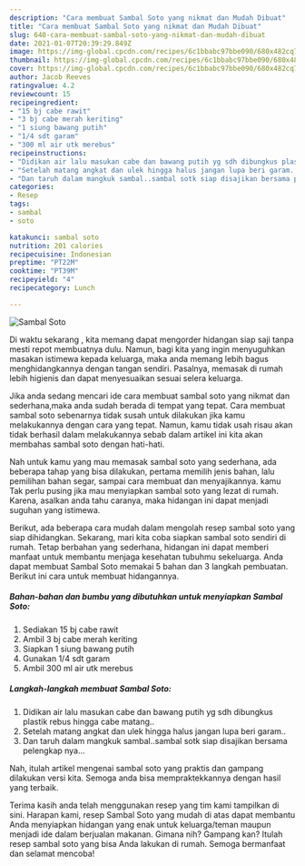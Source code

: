 ```yaml
---
description: "Cara membuat Sambal Soto yang nikmat dan Mudah Dibuat"
title: "Cara membuat Sambal Soto yang nikmat dan Mudah Dibuat"
slug: 640-cara-membuat-sambal-soto-yang-nikmat-dan-mudah-dibuat
date: 2021-01-07T20:39:29.849Z
image: https://img-global.cpcdn.com/recipes/6c1bbabc97bbe090/680x482cq70/sambal-soto-foto-resep-utama.jpg
thumbnail: https://img-global.cpcdn.com/recipes/6c1bbabc97bbe090/680x482cq70/sambal-soto-foto-resep-utama.jpg
cover: https://img-global.cpcdn.com/recipes/6c1bbabc97bbe090/680x482cq70/sambal-soto-foto-resep-utama.jpg
author: Jacob Reeves
ratingvalue: 4.2
reviewcount: 15
recipeingredient:
- "15 bj cabe rawit"
- "3 bj cabe merah keriting"
- "1 siung bawang putih"
- "1/4 sdt garam"
- "300 ml air utk merebus"
recipeinstructions:
- "Didikan air lalu masukan cabe dan bawang putih yg sdh dibungkus plastik rebus hingga cabe matang.."
- "Setelah matang angkat dan ulek hingga halus jangan lupa beri garam.."
- "Dan taruh dalam mangkuk sambal..sambal sotk siap disajikan bersama pelengkap nya..."
categories:
- Resep
tags:
- sambal
- soto

katakunci: sambal soto 
nutrition: 201 calories
recipecuisine: Indonesian
preptime: "PT22M"
cooktime: "PT39M"
recipeyield: "4"
recipecategory: Lunch

---
```



![Sambal Soto](https://img-global.cpcdn.com/recipes/6c1bbabc97bbe090/680x482cq70/sambal-soto-foto-resep-utama.jpg)

Di waktu  sekarang , kita memang dapat mengorder hidangan siap saji tanpa mesti repot membuatnya dulu. Namun, bagi kita yang ingin menyuguhkan masakan istimewa kepada keluarga, maka anda memang lebih bagus menghidangkannya dengan tangan sendiri. Pasalnya, memasak di rumah lebih higienis dan dapat menyesuaikan sesuai selera keluarga.

Jika anda sedang mencari ide cara membuat sambal soto yang nikmat dan sederhana,maka anda sudah berada di tempat yang tepat. Cara membuat sambal soto  sebenarnya tidak susah untuk dilakukan jika kamu melakukannya dengan cara yang tepat. Namun, kamu tidak usah risau akan tidak berhasil dalam melakukannya 
sebab dalam artikel ini kita akan membahas sambal soto dengan hati-hati.  



Nah untuk kamu yang mau memasak sambal soto yang sederhana, ada beberapa tahap yang bisa dilakukan, pertama memilih jenis bahan, lalu pemilihan bahan segar, sampai cara membuat dan menyajikannya. kamu Tak perlu pusing jika mau menyiapkan sambal soto yang lezat di rumah. Karena, asalkan anda  tahu caranya, maka hidangan ini dapat menjadi suguhan yang istimewa.

Berikut, ada beberapa cara mudah dalam mengolah resep sambal soto yang siap dihidangkan. Sekarang, mari kita coba siapkan sambal soto sendiri di rumah. Tetap berbahan yang sederhana, hidangan ini dapat memberi manfaat untuk membantu menjaga kesehatan tubuhmu sekeluarga. Anda dapat membuat Sambal Soto memakai 5 bahan dan 3 langkah pembuatan. Berikut ini cara untuk membuat hidangannya.

<!--inarticleads1-->

##### Bahan-bahan dan bumbu yang dibutuhkan untuk menyiapkan Sambal Soto:

1. Sediakan 15 bj cabe rawit
1. Ambil 3 bj cabe merah keriting
1. Siapkan 1 siung bawang putih
1. Gunakan 1/4 sdt garam
1. Ambil 300 ml air utk merebus




<!--inarticleads2-->

##### Langkah-langkah membuat Sambal Soto:

1. Didikan air lalu masukan cabe dan bawang putih yg sdh dibungkus plastik rebus hingga cabe matang..
1. Setelah matang angkat dan ulek hingga halus jangan lupa beri garam..
1. Dan taruh dalam mangkuk sambal..sambal sotk siap disajikan bersama pelengkap nya...




Nah, itulah artikel mengenai  sambal soto  yang praktis dan gampang dilakukan versi kita. Semoga anda bisa mempraktekkannya dengan hasil yang terbaik. 

Terima kasih anda telah menggunakan resep yang tim kami tampilkan di sini. Harapan kami, resep  Sambal Soto yang mudah di atas dapat membantu Anda menyiapkan hidangan yang enak untuk keluarga/teman maupun menjadi ide dalam berjualan makanan. Gimana nih? Gampang kan? Itulah resep sambal soto yang bisa Anda lakukan di rumah. Semoga bermanfaat dan selamat mencoba!

